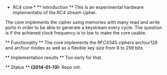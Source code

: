 * RC4 core *
** Introduction **
This is an experimental hardware implementatio of the RC4 stream cipher.

The core implements the cipher using memories with many read and write
ports in order to be able to generate a keystream every cycle. The
question is if the achieved clock frequency is to low to make the core
usable.

** Functionality **
The core implements the RFC4345 ciphers arcfour128 and arcfour modes as
well as a flexible key size from 8 to 256 bits.


** Implementation results **
Too early for that.

** Status **
__(2014-01-13):__ Repo init.


